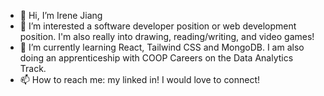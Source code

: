 - 👋 Hi, I’m Irene Jiang
- 👀 I’m interested a software developer position or web development position. I'm also really into drawing, reading/writing, and video games! 
- 🌱 I’m currently learning React, Tailwind CSS and MongoDB. I am also doing an apprenticeship with COOP Careers on the Data Analytics Track.
- 📫 How to reach me: my linked in! I would love to connect!

<!---
Clocloaky/Clocloaky is a ✨ special ✨ repository because its `README.md` (this file) appears on your GitHub profile.
You can click the Preview link to take a look at your changes.
--->
